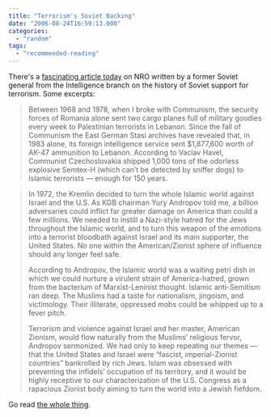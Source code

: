 ```yaml
---
title: "Terrorism's Soviet Backing"
date: "2006-08-24T16:59:13.000"
categories: 
  - "random"
tags: 
  - "recommended-reading"
---
```


There's a [fascinating article today](http://article.nationalreview.com/?q=NjUzMGU4NTMyOTdkOTdmNTA1MWJlYjYyZDliODZkOGM=) on NRO written by a former Soviet general from the Intelligence branch on the history of Soviet support for terrorism. Some excerpts:

> Between 1968 and 1978, when I broke with Communism, the security forces of Romania alone sent two cargo planes full of military goodies every week to Palestinian terrorists in Lebanon. Since the fall of Communism the East German Stasi archives have revealed that, in 1983 alone, its foreign intelligence service sent $1,877,600 worth of AK-47 ammunition to Lebanon. According to Vaclav Havel, Communist Czechoslovakia shipped 1,000 tons of the odorless explosive Semtex-H (which can’t be detected by sniffer dogs) to Islamic terrorists — enough for 150 years.

> In 1972, the Kremlin decided to turn the whole Islamic world against Israel and the U.S. As KGB chairman Yury Andropov told me, a billion adversaries could inflict far greater damage on America than could a few millions. We needed to instill a Nazi-style hatred for the Jews throughout the Islamic world, and to turn this weapon of the emotions into a terrorist bloodbath against Israel and its main supporter, the United States. No one within the American/Zionist sphere of influence should any longer feel safe.
> 
> According to Andropov, the Islamic world was a waiting petri dish in which we could nurture a virulent strain of America-hatred, grown from the bacterium of Marxist-Leninist thought. Islamic anti-Semitism ran deep. The Muslims had a taste for nationalism, jingoism, and victimology. Their illiterate, oppressed mobs could be whipped up to a fever pitch.
> 
> Terrorism and violence against Israel and her master, American Zionism, would flow naturally from the Muslims’ religious fervor, Andropov sermonized. We had only to keep repeating our themes — that the United States and Israel were “fascist, imperial-Zionist countries” bankrolled by rich Jews. Islam was obsessed with preventing the infidels’ occupation of its territory, and it would be highly receptive to our characterization of the U.S. Congress as a rapacious Zionist body aiming to turn the world into a Jewish fiefdom.

Go read [the whole thing](http://article.nationalreview.com/?q=NjUzMGU4NTMyOTdkOTdmNTA1MWJlYjYyZDliODZkOGM=).
